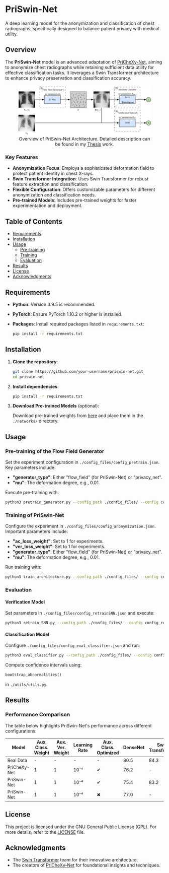 # PriSwin-Net

A deep learning model for the anonymization and classification of chest radiographs, specifically designed to balance patient privacy with medical utility.

## Overview

The **PriSwin-Net** model is an advanced adaptation of [PriCheXy-Net](https://github.com/kaipackhaeuser/PriCheXy-Net), aiming to anonymize chest radiographs while retaining sufficient data utility for effective classification tasks. It leverages a Swin Transformer architecture to enhance privacy preservation and classification accuracy.

<div style="text-align: center;">
    <figure>
        <img src="PriSwin-Net.png" width="600">
        <br>
        <figcaption>Overview of PriSwin-Net Architecture. Detailed description can be found in my <a href="Thesis.pdf">Thesis</a> work.</figcaption>
    </figure>
</div>


### Key Features

- **Anonymization Focus**: Employs a sophisticated deformation field to protect patient identity in chest X-rays.
- **Swin Transformer Integration**: Uses Swin Transformer for robust feature extraction and classification.
- **Flexible Configuration**: Offers customizable parameters for different anonymization and classification needs.
- **Pre-trained Models**: Includes pre-trained weights for faster experimentation and deployment.

## Table of Contents

- [Requirements](#requirements)
- [Installation](#installation)
- [Usage](#usage)
  - [Pre-training](#pre-training-of-the-flow-field-generator)
  - [Training](#training-of-priswin-net)
  - [Evaluation](#evaluation)
- [Results](#results)
- [License](#license)
- [Acknowledgments](#acknowledgments)

## Requirements

- **Python**: Version 3.9.5 is recommended.
- **PyTorch**: Ensure PyTorch 1.10.2 or higher is installed.
- **Packages**: Install required packages listed in `requirements.txt`:

  ```bash
  pip install -r requirements.txt
  ```

## Installation

1. **Clone the repository**:

   ```bash
   git clone https://github.com/your-username/priswin-net.git
   cd priswin-net
   ```

2. **Install dependencies**:

   ```bash
   pip install -r requirements.txt
   ```

3. **Download Pre-trained Models** (optional):

   Download pre-trained weights from [here](https://github.com/rajaatreja/Pre-trained-Weights) and place them in the `./networks/` directory.

## Usage

### Pre-training of the Flow Field Generator

Set the experiment configuration in `./config_files/config_pretrain.json`. Key parameters include:

- **"generator_type"**: Either "flow_field" (for PriSwin-Net) or "privacy_net".
- **"mu"**: The deformation degree, e.g., 0.01.

Execute pre-training with:

```bash
python3 pretrain_generator.py --config_path ./config_files/ --config config_pretrain.json
```

### Training of PriSwin-Net

Configure the experiment in `./config_files/config_anonymization.json`. Important parameters include:

- **"ac_loss_weight"**: Set to 1 for experiments.
- **"ver_loss_weight"**: Set to 1 for experiments.
- **"generator_type"**: Either "flow_field" (for PriSwin-Net) or "privacy_net".
- **"mu"**: The deformation degree, e.g., 0.01.

Run training with:

```bash
python3 train_architecture.py --config_path ./config_files/ --config config_anonymization.json
```

### Evaluation

#### Verification Model

Set parameters in `./config_files/config_retrainSNN.json` and execute:

```bash
python3 retrain_SNN.py --config_path ./config_files/ --config config_retrainSNN.json
```

#### Classification Model

Configure `./config_files/config_eval_classifier.json` and run:

```bash
python3 eval_classifier.py --config_path ./config_files/ --config config_eval_classifier.json
```

Compute confidence intervals using:

```python
bootstrap_abnormalities()
```

in `./utils/utils.py`.

## Results

### Performance Comparison

The table below highlights PriSwin-Net's performance across different configurations:

| Model        | Aux. Class. Weight | Aux. Ver. Weight | Learning Rate | Aux. Class. Optimized | DenseNet | Swin Transformer | Verification Score |
|--------------|--------------------|------------------|---------------|-----------------------|----------|------------------|--------------------|
| Real Data    | -                  | -                | -             | -                     | 80.5     | 84.3             | 81.8 ± 0.6         |
| PriCheXy-Net | 1                  | 1                | 10⁻⁴          | ✔                     | 76.2     | -                | 57.7 ± 4.0         |
| PriSwin-Net  | 1                  | 1                | 10⁻⁴          | ✔                     | 75.4     | 83.2             | 62.9 ± 4.9         |
| PriSwin-Net  | 1                  | 1                | 10⁻⁴          | ✖                     | 77.0     | -                | 66.6 ± 4.0         |

## License

This project is licensed under the GNU General Public License (GPL). For more details, refer to the [LICENSE](LICENSE) file.

## Acknowledgments

- The [Swin Transformer](https://github.com/microsoft/Swin-Transformer) team for their innovative architecture.
- The creators of [PriCheXy-Net](https://github.com/kaipackhaeuser/PriCheXy-Net) for foundational insights and techniques.
